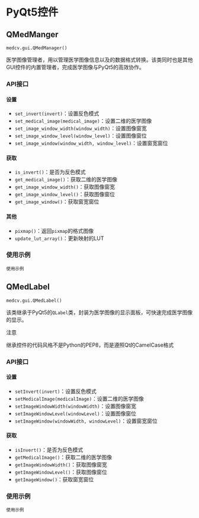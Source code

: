 # PyQt5控件

## QMedManger
```
medcv.gui.QMedManager()
```
医学图像管理者，用以管理医学图像信息以及的数据格式转换。该类同时也是其他GUI控件的内置管理者，完成医学图像与PyQt5的高效协作。

### API接口

#### 设置
- ```set_invert(invert)```：设置反色模式
- ```set_medical_image(medical_image)```：设置二维的医学图像
- ```set_image_window_width(window_width)```：设置图像窗宽
- ```set_image_window_level(window_level)```：设置图像窗位
- ```set_image_window(window_width, window_level)```：设置窗宽窗位

#### 获取
- ```is_invert()```：是否为反色模式
- ```get_medical_image()```：获取二维的医学图像
- ```get_image_window_width()```：获取图像窗宽
- ```get_image_window_level()```：获取图像窗位
- ```get_image_window()```：获取窗宽窗位


#### 其他
- ```pixmap()```：返回```pixmap```的格式图像
- ```update_lut_array()```：更新映射的LUT

### 使用示例
```
使用示例
```

## QMedLabel
```
medcv.gui.QMedLabel()
```
该类继承于PyQt5的```QLabel```类，封装为医学图像的显示面板，可快速完成医学图像的显示。

<div class="admonition note">
    <p class="first admonition-title">注意</p>
    <p class="last">继承控件的代码风格不是Python的PEP8，而是遵照Qt的CamelCase格式</p>
</div>

### API接口

#### 设置
- ```setInvert(invert)```：设置反色模式
- ```setMedicalImage(medicalImage)```：设置二维的医学图像
- ```setImageWindowWidth(windowWidth)```：设置图像窗宽
- ```setImageWindowLevel(windowLevel)```：设置图像窗位
- ```setImageWindow(windowWidth, windowLevel)```：设置窗宽窗位

#### 获取
- ```isInvert()```：是否为反色模式
- ```getMedicalImage()```：获取二维的医学图像
- ```getImageWindowWidth()```：获取图像窗宽
- ```getImageWindowLevel()```：获取图像窗位
- ```getImageWindow()```：获取窗宽窗位

### 使用示例
```
使用示例
```

